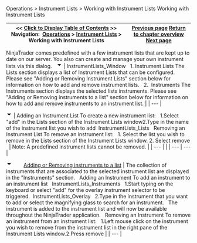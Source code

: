 ﻿
Operations \> Instrument Lists \> Working with Instrument Lists
Working with Instrument Lists

| \<\< [Click to Display Table of Contents](working_with_instrument_lists.md) \>\> **Navigation:**     [Operations](operations.md) \> [Instrument Lists](instrument_lists.md) \> Working with Instrument Lists | [Previous page](instrument_lists.md) [Return to chapter overview](instrument_lists.md) [Next page](updating_splits_and_dividends.md) |
| --- | --- |
NinjaTrader comes predefined with a few instrument lists that are kept up to date on our server. You also can create and manage your own instrument lists via this dialog.
 
![tog_minus](tog_minus.gif)
| InstrumentLists_Window   1\. Instrument Lists The Lists section displays a list of Instrument Lists that can be configured. Please see "Adding or Removing Instrument Lists" section below for information on how to add and remove instrument lists.   2\.  Instruments The Instruments section displays the selected lists instruments. Please see "Adding or Removing instruments to a list" section below for information on how to add and remove instruments to an instrument list. |
| --- |

![tog_minus](tog_minus.gif)
| Adding an Instrument List To create a new instrument list:   1\.Select "add" in the Lists section of the Instrument Lists window2\.Type in the name of the instrument list you wish to add  InstrumentLists_Lists   Removing an Instrument List To remove an instrument list:   1\. Select the list you wish to remove in the Lists section of the Instrument Lists window.  2\. Select remove     | Note: A predefined instrument lists cannot be removed. | | --- | |
| --- | --- |

![tog_minus](tog_minus.gif)        [Adding or Removing instruments to a list](javascript:HMToggle('toggle','AddingOrRemovingInstrumentsToAList','AddingOrRemovingInstrumentsToAList_ICON'))
| The collection of instruments that are associated to the selected instrument list are displayed in the "Instruments" section.    Adding an Instrument To add an instrument to an instrument list   InstrumentLists_Instruments   1\.Start typing on the keyboard or select "add" for the overlay instrument selector to be triggered.  InstrumentLists_Overlay   2\.Type in the instrument that you want to add or select the magnifying glass to search for an instrument.   The instrument is added to the instrument list and will now be available throughout the NinjaTrader application.    Removing an Instrument To remove an instrument from an instrument list:   1\.Left mouse click on the instrument you wish to remove from the instrument list in the right pane of the Instrument Lists window.2\.Press remove |
| --- |

